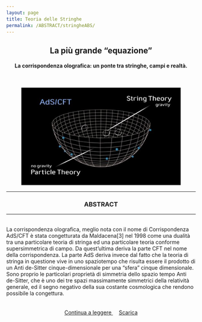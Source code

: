 ```yaml
---
layout: page
title: Teoria delle Stringhe
permalink: /ABSTRACT/stringheABS/
---
```

<script src='https://cdnjs.cloudflare.com/ajax/libs/mathjax/2.7.5/MathJax.js?config=TeX-MML-AM_CHTML' async></script>
<center>
 <h2>La più grande “equazione” </h2>
 <h4>La corrispondenza olografica: un ponte tra stringhe, campi e realtà.</h4>
 <br></center>

<section>
 <figure>
<center>
    <img src="/ImmaginiAbstract/stringheABS.png" alt="centered image" style="max-width:100%"
    height="auto" width="600" class="responsive" >
</center>
<center>
</center>
</figure>
 <section>

<hr>
 <section>
 <center> <h3> ABSTRACT </h3> </center>
 <hr>
<br>La corrispondenza olografica, meglio nota con il nome di Corrispondenza AdS/CFT è stata congetturata da Maldacena[3] nel 1998 come una dualità tra una particolare teoria di stringa ed una particolare teoria conforme supersimmetrica di campo. Da quest’ultima deriva la parte CFT nel nome della corrispondenza. La parte AdS deriva invece dal fatto che la teoria di stringa in questione vive in uno spaziotempo che risulta essere il prodotto di un Anti de-Sitter cinque-dimensionale per una “sfera” cinque dimensionale. Sono proprio le particolari proprietà di simmetria dello spazio tempo Anti de-Sitter, che è uno dei tre spazi massimamente simmetrici della relatività generale, ed il segno negativo della sua costante cosmologica che rendono possibile la congettura. <br><br><br>

 <center>
<a href="https://aisfperugialc.github.io/ArticoliHTML/stringhe/"> Continua a leggere </a> &nbsp; &nbsp;
<a href="https://aisfperugialc.github.io/DOWNLOADSINGLE/stringheSINGLE.pdf"> Scarica </a>
</center>
